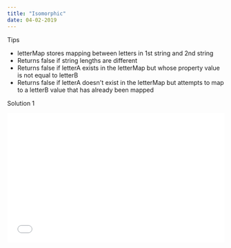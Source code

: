 ```yaml
---
title: "Isomorphic"
date: 04-02-2019
---
```


Tips

- letterMap stores mapping between letters in 1st string and 2nd string
- Returns false if string lengths are different
- Returns false if letterA exists in the letterMap but whose property value is not equal to letterB
- Returns false if letterA doesn't exist in the letterMap but attempts to map to a letterB value that has already been mapped

Solution 1

<iframe width="100%" height="300" src="//jsfiddle.net/ozywuli/jwdm7u1n/82/embedded/js,result/dark/" allowfullscreen="allowfullscreen" allowpaymentrequest frameborder="0"></iframe>